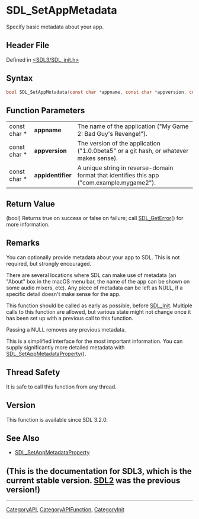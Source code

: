 # SDL_SetAppMetadata

Specify basic metadata about your app.

## Header File

Defined in [<SDL3/SDL_init.h>](https://github.com/libsdl-org/SDL/blob/main/include/SDL3/SDL_init.h)

## Syntax

```c
bool SDL_SetAppMetadata(const char *appname, const char *appversion, const char *appidentifier);
```

## Function Parameters

|              |                   |                                                                                            |
| ------------ | ----------------- | ------------------------------------------------------------------------------------------ |
| const char * | **appname**       | The name of the application ("My Game 2: Bad Guy's Revenge!").                             |
| const char * | **appversion**    | The version of the application ("1.0.0beta5" or a git hash, or whatever makes sense).      |
| const char * | **appidentifier** | A unique string in reverse-domain format that identifies this app ("com.example.mygame2"). |

## Return Value

(bool) Returns true on success or false on failure; call
[SDL_GetError](SDL_GetError)() for more information.

## Remarks

You can optionally provide metadata about your app to SDL. This is not
required, but strongly encouraged.

There are several locations where SDL can make use of metadata (an "About"
box in the macOS menu bar, the name of the app can be shown on some audio
mixers, etc). Any piece of metadata can be left as NULL, if a specific
detail doesn't make sense for the app.

This function should be called as early as possible, before
[SDL_Init](SDL_Init). Multiple calls to this function are allowed, but
various state might not change once it has been set up with a previous call
to this function.

Passing a NULL removes any previous metadata.

This is a simplified interface for the most important information. You can
supply significantly more detailed metadata with
[SDL_SetAppMetadataProperty](SDL_SetAppMetadataProperty)().

## Thread Safety

It is safe to call this function from any thread.

## Version

This function is available since SDL 3.2.0.

## See Also

- [SDL_SetAppMetadataProperty](SDL_SetAppMetadataProperty)


## (This is the documentation for SDL3, which is the current stable version. [SDL2](https://wiki.libsdl.org/SDL2/) was the previous version!)



----
[CategoryAPI](CategoryAPI), [CategoryAPIFunction](CategoryAPIFunction), [CategoryInit](CategoryInit)

